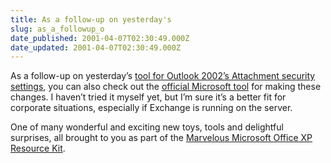 ```yaml
---
title: As a follow-up on yesterday's
slug: as_a_followup_o
date_published: 2001-04-07T02:30:49.000Z
date_updated: 2001-04-07T02:30:49.000Z
---
```


As a follow-up on yesterday’s [tool for Outlook 2002’s Attachment security settings](/index.php?blogarch/2001_04_01_archive.php#3082119), you can also check out the [official Microsoft tool](http://www.microsoft.com/office/ork/xp/appndx/appa11.htm) for making these changes. I haven’t tried it myself yet, but I’m sure it’s a better fit for corporate situations, especially if Exchange is running on the server.

One of many wonderful and exciting new toys, tools and delightful surprises, all brought to you as part of the [Marvelous Microsoft Office XP Resource Kit](http://www.microsoft.com/office/ork/xp/default.htm).
